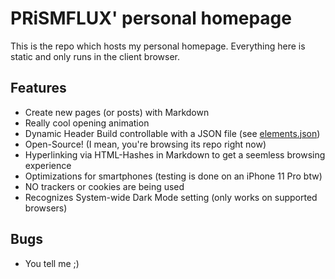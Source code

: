 # PRiSMFLUX' personal homepage

This is the repo which hosts my personal homepage. Everything here is static and only runs in the client browser.

## Features
* Create new pages (or posts) with Markdown
* Really cool opening animation
* Dynamic Header Build controllable with a JSON file (see [elements.json](elements.json))
* Open-Source! (I mean, you're browsing its repo right now)
* Hyperlinking via HTML-Hashes in Markdown to get a seemless browsing experience
* Optimizations for smartphones (testing is done on an iPhone 11 Pro btw)
* NO trackers or cookies are being used
* Recognizes System-wide Dark Mode setting (only works on supported browsers)

## Bugs
* You tell me ;)